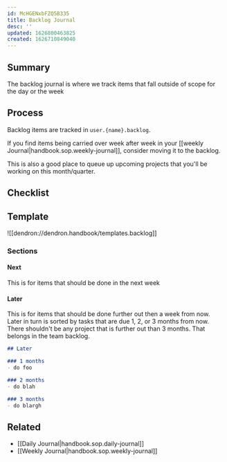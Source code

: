 ```yaml
---
id: McHGENxbFZQ5B335
title: Backlog Journal
desc: ''
updated: 1626800463825
created: 1626710849040
---
```


## Summary

The backlog journal is where we track items that fall outside of scope for the day or the week

## Process

Backlog items are tracked in `user.{name}.backlog`.

If you find items being carried over week after week in your [[weekly Journal|handbook.sop.weekly-journal]], consider moving it to the backlog. 

This is also a good place to queue up upcoming projects that you'll be working on this month/quarter.

## Checklist

## Template
![[dendron://dendron.handbook/templates.backlog]]

### Sections

#### Next

This is for items that should be done in the next week

#### Later

This is for items that should be done further out then a week from now. Later in turn is sorted by tasks that are due 1, 2, or 3 months from now. There shouldn't be any project that is further out than 3 months. That belongs in the team backlog.

```markdown
## Later

### 1 months
- do foo

### 2 months
- do blah

### 3 months
- do blargh

```

## Related
- [[Daily Journal|handbook.sop.daily-journal]]
- [[Weekly Journal|handbook.sop.weekly-journal]]
